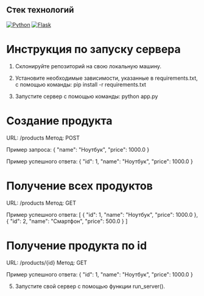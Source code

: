 ## Стек технологий 
[![Python](https://img.shields.io/badge/-Python-464646?style=flat-square&logo=Python)](https://www.python.org/)
[![Flask](https://shields-io.translate.goog/badge/-Flask-464646?style=flat)](https://flask.palletsprojects.com/en/3.0.x/)



# Инструкция по запуску сервера



1. Склонируйте репозиторий на свою локальную машину.
2. Установите необходимые зависимости, указанные в requirements.txt, с помощью команды:
pip install -r requirements.txt


3. Запустите сервер с помощью команды:
python app.py



# Создание продукта

URL: /products
Метод: POST

Пример запроса:
{
"name": "Ноутбук",
"price": 1000.0
}



Пример успешного ответа:
{
"id": 1,
"name": "Ноутбук",
"price": 1000.0
}


# Получение всех продуктов

URL: /products
Метод: GET

Пример успешного ответа:
[
{
"id": 1,
"name": "Ноутбук",
"price": 1000.0
},
{
"id": 2,
"name": "Смартфон",
"price": 500.0
}
]



# Получение продукта по id

URL: /products/{id}
Метод: GET

Пример успешного ответа:
{
"id": 1,
"name": "Ноутбук",
"price": 1000.0
}


5. Запустите свой сервер с помощью функции run_server().


